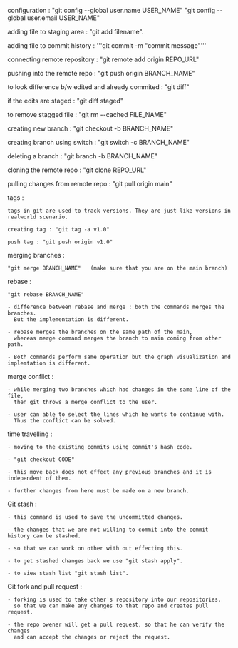 configuration :
"git config --global user.name USER_NAME"
"git config --global user.email USER_NAME"

adding file to staging area :
"git add filename".

adding file to commit history :
'''git commit -m "commit message"'''

connecting remote repository :
"git remote add origin REPO_URL"

pushing into the remote repo :
"git push origin BRANCH_NAME"

to look difference b/w edited and already commited :
"git diff"

if the edits are staged :
"git diff staged"

to remove stagged file :
"git rm --cached FILE_NAME"

creating new branch :
"git checkout -b BRANCH_NAME"

creating branch using switch :
"git switch -c BRANCH_NAME"

deleting a branch :
"git branch -b BRANCH_NAME"

cloning the remote repo :
"git clone REPO_URL"

pulling changes from remote repo :
"git pull origin main"

tags :

    tags in git are used to track versions. They are just like versions in realworld scenario.

    creating tag : "git tag -a v1.0"

    push tag : "git push origin v1.0"

merging branches :

    "git merge BRANCH_NAME"   (make sure that you are on the main branch)

rebase :

    "git rebase BRANCH_NAME"

    - difference between rebase and merge : both the commands merges the branches.
      But the implementation is different.

    - rebase merges the branches on the same path of the main,
      whereas merge command merges the branch to main coming from other path.

    - Both commands perform same operation but the graph visualization and implemtation is different.

merge conflict :

    - while merging two branches which had changes in the same line of the file,
      then git throws a merge conflict to the user.

    - user can able to select the lines which he wants to continue with.
      Thus the conflict can be solved.

time travelling :

    - moving to the existing commits using commit's hash code.

    - "git checkout CODE"

    - this move back does not effect any previous branches and it is independent of them.

    - further changes from here must be made on a new branch.

Git stash :

    - this command is used to save the uncommitted changes.

    - the changes that we are not willing to commit into the commit history can be stashed.

    - so that we can work on other with out effecting this.

    - to get stashed changes back we use "git stash apply".

    - to view stash list "git stash list".

Git fork and pull request :

    - forking is used to take other's repository into our repositories.
      so that we can make any changes to that repo and creates pull request.

    - the repo owener will get a pull request, so that he can verify the changes
      and can accept the changes or reject the request.
